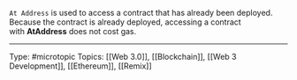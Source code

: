 `At Address` is used to access a contract that has already been deployed. Because the contract is already deployed, accessing a contract with **AtAddress** does not cost gas.


___
Type: #microtopic 
Topics: [[Web 3.0]], [[Blockchain]], [[Web 3 Development]], [[Ethereum]], [[Remix]]

